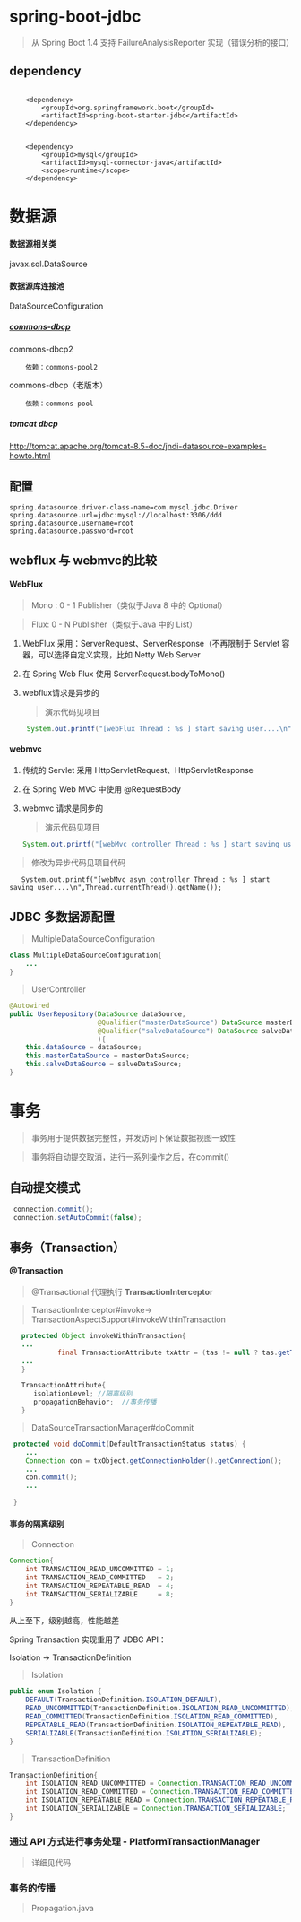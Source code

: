 # spring-boot-jdbc

> 从 Spring Boot 1.4 支持 FailureAnalysisReporter 实现（错误分析的接口）



## dependency
```properties

	<dependency>
        <groupId>org.springframework.boot</groupId>
        <artifactId>spring-boot-starter-jdbc</artifactId>
	</dependency>


    <dependency>
        <groupId>mysql</groupId>
        <artifactId>mysql-connector-java</artifactId>
        <scope>runtime</scope>
    </dependency>
```
# 数据源

#### 数据源相关类
javax.sql.DataSource

#### 数据源库连接池

DataSourceConfiguration

##### [commons-dbcp](http://commons.apache.org/proper/commons-dbcp/)
   commons-dbcp2 
   
        依赖：commons-pool2
   
   
   commons-dbcp（老版本）
   
        依赖：commons-pool 

##### tomcat dbcp
http://tomcat.apache.org/tomcat-8.5-doc/jndi-datasource-examples-howto.html

## 配置

```properties
spring.datasource.driver-class-name=com.mysql.jdbc.Driver
spring.datasource.url=jdbc:mysql://localhost:3306/ddd
spring.datasource.username=root
spring.datasource.password=root
```

## webflux 与 webmvc的比较

#### WebFlux

>  Mono : 0 - 1 Publisher（类似于Java 8 中的 Optional）
  
>  Flux:     0 - N Publisher（类似于Java 中的 List）

 1. WebFlux 采用：ServerRequest、ServerResponse（不再限制于 Servlet 容器，可以选择自定义实现，比如 Netty Web Server
 
 2. 在 Spring Web Flux 使用 ServerRequest.bodyToMono()
 
 3. webflux请求是异步的
 
     > 演示代码见项目
     
     ```java
      System.out.printf("[webFlux Thread : %s ] start saving user....\n",Thread.currentThread().getName());

     ```
  
  
#### webmvc  

 1. 传统的 Servlet 采用 HttpServletRequest、HttpServletResponse
  
 2. 在 Spring Web MVC 中使用 @RequestBody

 3. webmvc 请求是同步的
 
    > 演示代码见项目
       ```java
       System.out.printf("[webMvc controller Thread : %s ] start saving user....\n",Thread.currentThread().getName());
       ```
          
   >  修改为异步代码见项目代码
    
       System.out.printf("[webMvc asyn controller Thread : %s ] start saving user....\n",Thread.currentThread().getName());

## JDBC 多数据源配置

> MultipleDataSourceConfiguration 

```java
class MultipleDataSourceConfiguration{
    ...
}
```


> UserController 
```java
@Autowired
public UserRepository(DataSource dataSource,
                      @Qualifier("masterDataSource") DataSource masterDataSource,
                      @Qualifier("salveDataSource") DataSource salveDataSource
                      ){
    this.dataSource = dataSource;
    this.masterDataSource = masterDataSource;
    this.salveDataSource = salveDataSource;
}
```

# 事务

> 事务用于提供数据完整性，并发访问下保证数据视图一致性

> 事务将自动提交取消，进行一系列操作之后，在commit()

## 自动提交模式

```java
 connection.commit(); 
 connection.setAutoCommit(false);
```

## 事务（Transaction）

#### @Transaction
>  @Transactional 代理执行 <b>TransactionInterceptor</b>
    
> TransactionInterceptor#invoke-> TransactionAspectSupport#invokeWithinTransaction

```java
   protected Object invokeWithinTransaction{
   ...
      		final TransactionAttribute txAttr = (tas != null ? tas.getTransactionAttribute(method, targetClass) : null);
   ...
   }

   TransactionAttribute{
      isolationLevel; //隔离级别
      propagationBehavior;  //事务传播
   }
   ```
   
> DataSourceTransactionManager#doCommit

```java
 protected void doCommit(DefaultTransactionStatus status) {
    ...
    Connection con = txObject.getConnectionHolder().getConnection();
    ...
    con.commit();
    ...
    
 }
```
#### 事务的隔离级别

> Connection

```java
Connection{
    int TRANSACTION_READ_UNCOMMITTED = 1;
    int TRANSACTION_READ_COMMITTED   = 2;
    int TRANSACTION_REPEATABLE_READ  = 4;
    int TRANSACTION_SERIALIZABLE     = 8;
}
```

从上至下，级别越高，性能越差

Spring Transaction 实现重用了 JDBC API：

Isolation -> TransactionDefinition

> Isolation

```java
public enum Isolation {
    DEFAULT(TransactionDefinition.ISOLATION_DEFAULT),
    READ_UNCOMMITTED(TransactionDefinition.ISOLATION_READ_UNCOMMITTED),
    READ_COMMITTED(TransactionDefinition.ISOLATION_READ_COMMITTED),
    REPEATABLE_READ(TransactionDefinition.ISOLATION_REPEATABLE_READ),
    SERIALIZABLE(TransactionDefinition.ISOLATION_SERIALIZABLE);
}
```
> TransactionDefinition
```java
TransactionDefinition{
    int ISOLATION_READ_UNCOMMITTED = Connection.TRANSACTION_READ_UNCOMMITTED;
	int ISOLATION_READ_COMMITTED = Connection.TRANSACTION_READ_COMMITTED;
	int ISOLATION_REPEATABLE_READ = Connection.TRANSACTION_REPEATABLE_READ;
	int ISOLATION_SERIALIZABLE = Connection.TRANSACTION_SERIALIZABLE;
}
```

### 通过 API 方式进行事务处理 - PlatformTransactionManager

> 详细见代码

### 事务的传播

> Propagation.java





